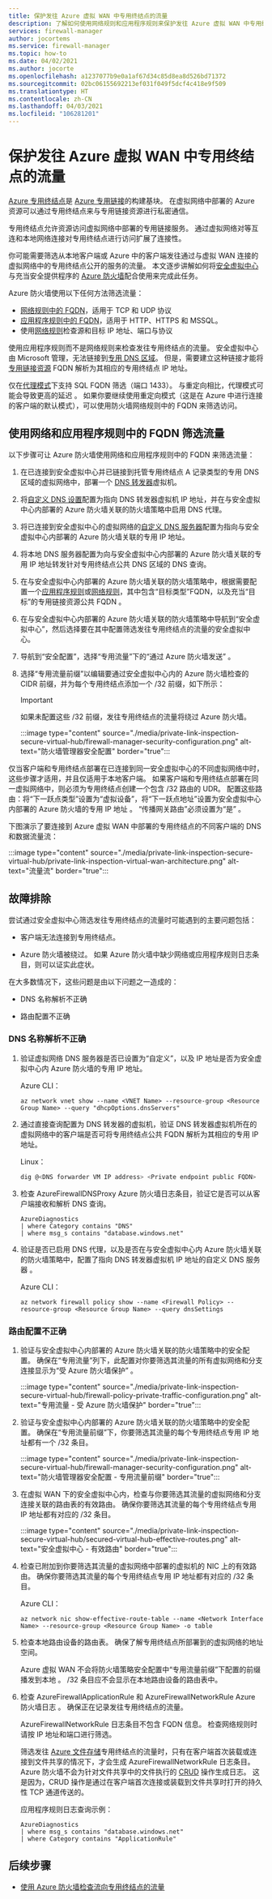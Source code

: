 ```yaml
---
title: 保护发往 Azure 虚拟 WAN 中专用终结点的流量
description: 了解如何使用网络规则和应用程序规则来保护发往 Azure 虚拟 WAN 中专用终结点的流量
services: firewall-manager
author: jocortems
ms.service: firewall-manager
ms.topic: how-to
ms.date: 04/02/2021
ms.author: jocorte
ms.openlocfilehash: a1237077b9e0a1af67d34c85d8ea8d526bd71372
ms.sourcegitcommit: 02bc06155692213ef031f049f5dcf4c418e9f509
ms.translationtype: HT
ms.contentlocale: zh-CN
ms.lasthandoff: 04/03/2021
ms.locfileid: "106281201"
---
```

# <a name="secure-traffic-destined-to-private-endpoints-in-azure-virtual-wan"></a>保护发往 Azure 虚拟 WAN 中专用终结点的流量

[Azure 专用终结点](../private-link/private-endpoint-overview.md)是 [Azure 专用链接](../private-link/private-link-overview.md)的构建基块。 在虚拟网络中部署的 Azure 资源可以通过专用终结点来与专用链接资源进行私密通信。

专用终结点允许资源访问虚拟网络中部署的专用链接服务。 通过虚拟网络对等互连和本地网络连接对专用终结点进行访问扩展了连接性。

你可能需要筛选从本地客户端或 Azure 中的客户端发往通过与虚拟 WAN 连接的虚拟网络中的专用终结点公开的服务的流量。 本文逐步讲解如何将[安全虚拟中心](../firewall-manager/secured-virtual-hub.md)与充当安全提供程序的 [Azure 防火墙](../firewall/overview.md)配合使用来完成此任务。

Azure 防火墙使用以下任何方法筛选流量：

* [网络规则中的 FQDN](../firewall/fqdn-filtering-network-rules.md)，适用于 TCP 和 UDP 协议
* [应用程序规则中的 FQDN](../firewall/features.md#application-fqdn-filtering-rules)，适用于 HTTP、HTTPS 和 MSSQL。
* 使用[网络规则](../firewall/features.md#network-traffic-filtering-rules)检查源和目标 IP 地址、端口与协议

使用应用程序规则而不是网络规则来检查发往专用终结点的流量。
安全虚拟中心由 Microsoft 管理，无法链接到[专用 DNS 区域](../dns/private-dns-privatednszone.md)。 但是，需要建立这种链接才能将[专用链接资源](../private-link/private-endpoint-overview.md#private-link-resource) FQDN 解析为其相应的专用终结点 IP 地址。

仅在[代理模式](../azure-sql/database/connectivity-architecture.md#connection-policy)下支持 SQL FQDN 筛选（端口 1433）。 与重定向相比，代理模式可能会导致更高的延迟 。 如果你要继续使用重定向模式（这是在 Azure 中进行连接的客户端的默认模式），可以使用防火墙网络规则中的 FQDN 来筛选访问。

## <a name="filter-traffic-using-fqdn-in-network-and-application-rules"></a>使用网络和应用程序规则中的 FQDN 筛选流量

以下步骤可让 Azure 防火墙使用网络和应用程序规则中的 FQDN 来筛选流量：

1. 在已连接到安全虚拟中心并已链接到托管专用终结点 A 记录类型的专用 DNS 区域的虚拟网络中，部署一个 [DNS 转发器](../private-link/private-endpoint-dns.md#virtual-network-and-on-premises-workloads-using-a-dns-forwarder)虚拟机。

2. 将[自定义 DNS 设置](../firewall/dns-settings.md#configure-custom-dns-servers---azure-portal)配置为指向 DNS 转发器虚拟机 IP 地址，并在与安全虚拟中心内部署的 Azure 防火墙关联的防火墙策略中启用 DNS 代理。

3. 将已连接到安全虚拟中心的虚拟网络的[自定义 DNS 服务器](../virtual-network/manage-virtual-network.md#change-dns-servers)配置为指向与安全虚拟中心内部署的 Azure 防火墙关联的专用 IP 地址。

4. 将本地 DNS 服务器配置为向与安全虚拟中心内部署的 Azure 防火墙关联的专用 IP 地址转发针对专用终结点公共 DNS 区域的 DNS 查询。

5. 在与安全虚拟中心内部署的 Azure 防火墙关联的防火墙策略中，根据需要配置一个[应用程序规则](../firewall/tutorial-firewall-deploy-portal.md#configure-an-application-rule)或[网络规则](../firewall/tutorial-firewall-deploy-portal.md#configure-a-network-rule)，其中包含“目标类型”FQDN，以及充当“目标”的专用链接资源公共 FQDN 。

6. 在与安全虚拟中心内部署的 Azure 防火墙关联的防火墙策略中导航到“安全虚拟中心”，然后选择要在其中配置筛选发往专用终结点的流量的安全虚拟中心。

7. 导航到“安全配置”，选择“专用流量”下的“通过 Azure 防火墙发送”  。

8. 选择“专用流量前缀”以编辑要通过安全虚拟中心内的 Azure 防火墙检查的 CIDR 前缀，并为每个专用终结点添加一个 /32 前缀，如下所示：

   > [!IMPORTANT]
   > 如果未配置这些 /32 前缀，发往专用终结点的流量将绕过 Azure 防火墙。

   :::image type="content" source="./media/private-link-inspection-secure-virtual-hub/firewall-manager-security-configuration.png" alt-text="防火墙管理器安全配置" border="true":::

仅当客户端和专用终结点部署在已连接到同一安全虚拟中心的不同虚拟网络中时，这些步骤才适用，并且仅适用于本地客户端。 如果客户端和专用终结点部署在同一虚拟网络中，则必须为专用终结点创建一个包含 /32 路由的 UDR。 配置这些路由：将“下一跃点类型”设置为“虚拟设备”，将“下一跃点地址”设置为安全虚拟中心内部署的 Azure 防火墙的专用 IP 地址  。 “传播网关路由”必须设置为“是” 。

下图演示了要连接到 Azure 虚拟 WAN 中部署的专用终结点的不同客户端的 DNS 和数据流量流：

:::image type="content" source="./media/private-link-inspection-secure-virtual-hub/private-link-inspection-virtual-wan-architecture.png" alt-text="流量流" border="true":::

## <a name="troubleshooting"></a>故障排除

尝试通过安全虚拟中心筛选发往专用终结点的流量时可能遇到的主要问题包括：

- 客户端无法连接到专用终结点。

- Azure 防火墙被绕过。 如果 Azure 防火墙中缺少网络或应用程序规则日志条目，则可以证实此症状。

在大多数情况下，这些问题是由以下问题之一造成的：

- DNS 名称解析不正确

- 路由配置不正确

### <a name="incorrect-dns-name-resolution"></a>DNS 名称解析不正确

1. 验证虚拟网络 DNS 服务器是否已设置为“自定义”，以及 IP 地址是否为安全虚拟中心内 Azure 防火墙的专用 IP 地址。

   Azure CLI：

   ```azurecli-interactive
   az network vnet show --name <VNET Name> --resource-group <Resource Group Name> --query "dhcpOptions.dnsServers"
   ```
2. 通过直接查询配置为 DNS 转发器的虚拟机，验证 DNS 转发器虚拟机所在的虚拟网络中的客户端是否可将专用终结点公共 FQDN 解析为其相应的专用 IP 地址。

   Linux：

   ```bash
   dig @<DNS forwarder VM IP address> <Private endpoint public FQDN>
   ```
3. 检查 AzureFirewallDNSProxy Azure 防火墙日志条目，验证它是否可以从客户端接收和解析 DNS 查询。

   ```kusto
   AzureDiagnostics
   | where Category contains "DNS"
   | where msg_s contains "database.windows.net"
   ```
4. 验证是否已启用 DNS 代理，以及是否在与安全虚拟中心内 Azure 防火墙关联的防火墙策略中，配置了指向 DNS 转发器虚拟机 IP 地址的自定义 DNS 服务器 。

   Azure CLI：

   ```azurecli-interactive
   az network firewall policy show --name <Firewall Policy> --resource-group <Resource Group Name> --query dnsSettings
   ```

### <a name="incorrect-routing-configuration"></a>路由配置不正确

1. 验证与安全虚拟中心内部署的 Azure 防火墙关联的防火墙策略中的安全配置。 确保在“专用流量”列下，此配置对你要筛选其流量的所有虚拟网络和分支连接显示为“受 Azure 防火墙保护” 。

   :::image type="content" source="./media/private-link-inspection-secure-virtual-hub/firewall-policy-private-traffic-configuration.png" alt-text="专用流量 - 受 Azure 防火墙保护" border="true":::

2. 验证与安全虚拟中心内部署的 Azure 防火墙关联的防火墙策略中的安全配置。 确保在“专用流量前缀”下，你要筛选其流量的每个专用终结点专用 IP 地址都有一个 /32 条目。

   :::image type="content" source="./media/private-link-inspection-secure-virtual-hub/firewall-manager-security-configuration.png" alt-text="防火墙管理器安全配置 - 专用流量前缀" border="true":::

3. 在虚拟 WAN 下的安全虚拟中心内，检查与你要筛选其流量的虚拟网络和分支连接关联的路由表的有效路由。 确保你要筛选其流量的每个专用终结点专用 IP 地址都有对应的 /32 条目。

   :::image type="content" source="./media/private-link-inspection-secure-virtual-hub/secured-virtual-hub-effective-routes.png" alt-text="安全虚拟中心 - 有效路由" border="true":::

4. 检查已附加到你要筛选其流量的虚拟网络中部署的虚拟机的 NIC 上的有效路由。 确保你要筛选其流量的每个专用终结点专用 IP 地址都有对应的 /32 条目。
 
   Azure CLI：

   ```azurecli-interactive
   az network nic show-effective-route-table --name <Network Interface Name> --resource-group <Resource Group Name> -o table
   ```
5. 检查本地路由设备的路由表。 确保了解专用终结点所部署到的虚拟网络的地址空间。

   Azure 虚拟 WAN 不会将防火墙策略安全配置中“专用流量前缀”下配置的前缀播发到本地 。 /32 条目应不会显示在本地路由设备的路由表中。

6. 检查 AzureFirewallApplicationRule 和 AzureFirewallNetworkRule Azure 防火墙日志 。 确保正在记录发往专用终结点的流量。

   AzureFirewallNetworkRule 日志条目不包含 FQDN 信息。 检查网络规则时请按 IP 地址和端口进行筛选。

   筛选发往 [Azure 文件存储](../storage/files/storage-files-introduction.md)专用终结点的流量时，只有在客户端首次装载或连接到文件共享的情况下，才会生成 AzureFirewallNetworkRule 日志条目。 Azure 防火墙不会为针对文件共享中的文件执行的 [CRUD](https://en.wikipedia.org/wiki/Create,_read,_update_and_delete) 操作生成日志。 这是因为，CRUD 操作是通过在客户端首次连接或装载到文件共享时打开的持久性 TCP 通道传送的。

   应用程序规则日志查询示例：

   ```kusto
   AzureDiagnostics
   | where msg_s contains "database.windows.net"
   | where Category contains "ApplicationRule"
   ```
## <a name="next-steps"></a>后续步骤

- [使用 Azure 防火墙检查流向专用终结点的流量](../private-link/inspect-traffic-with-azure-firewall.md)
